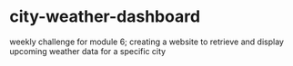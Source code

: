 # city-weather-dashboard
weekly challenge for module 6; creating a website to retrieve and display upcoming weather data for a specific city
